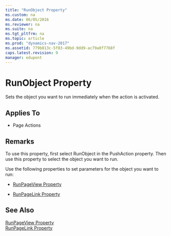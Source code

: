 ```yaml
---
title: "RunObject Property"
ms.custom: na
ms.date: 06/05/2016
ms.reviewer: na
ms.suite: na
ms.tgt_pltfrm: na
ms.topic: article
ms.prod: "dynamics-nav-2017"
ms.assetid: 779b813c-5f83-49bd-9dd9-ac79a0f7768f
caps.latest.revision: 9
manager: edupont
---
```

# RunObject Property
Sets the object you want to run immediately when the action is activated.  
  
## Applies To  
  
-   Page Actions  
  
## Remarks  
 To use this property, first select RunObject in the PushAction property. Then use this property to select the object you want to run.  
  
 Use the following properties to set parameters for the object you want to run:  
  
-   [RunPageView Property](RunPageView-Property.md)  
  
-   [RunPageLink Property](RunPageLink-Property.md)  
  
## See Also  
 [RunPageView Property](RunPageView-Property.md)   
 [RunPageLink Property](RunPageLink-Property.md)